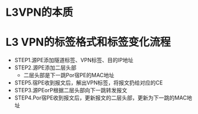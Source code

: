 # L3VPN的本质

# L3 VPN的标签格式和标签变化流程

* STEP1.源PE添加隧道标签、VPN标签、目的IP地址
* STEP2.源PE添加二层头部
  * 二层头部是下一跳Por宿PE的MAC地址
* STEP5.宿PE收到报文后，解出VPN标签，将报文扔给对应的CE
* STEP3.源PEorP根据二层头部向下一跳转发报文
* STEP4.Por宿PE收到报文后，更新报文的二层头部，更新为下一跳的MAC地址




